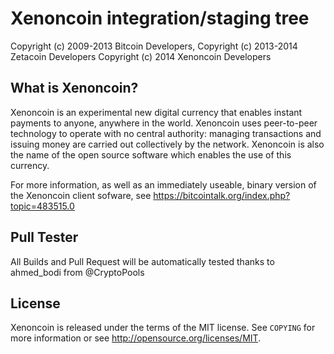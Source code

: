 Xenoncoin integration/staging tree
===================================

Copyright (c) 2009-2013 Bitcoin Developers,
Copyright (c) 2013-2014 Zetacoin Developers
Copyright (c) 2014 Xenoncoin Developers

What is Xenoncoin?
------------------

Xenoncoin is an experimental new digital currency that enables instant payments to
anyone, anywhere in the world. Xenoncoin uses peer-to-peer technology to operate
with no central authority: managing transactions and issuing money are carried
out collectively by the network. Xenoncoin is also the name of the open source
software which enables the use of this currency.

For more information, as well as an immediately useable, binary version of
the Xenoncoin client sofware, see https://bitcointalk.org/index.php?topic=483515.0

Pull Tester
-----------
All Builds and Pull Request will be automatically tested thanks to ahmed_bodi from @CryptoPools

License
-------

Xenoncoin is released under the terms of the MIT license. See `COPYING` for more
information or see http://opensource.org/licenses/MIT.
